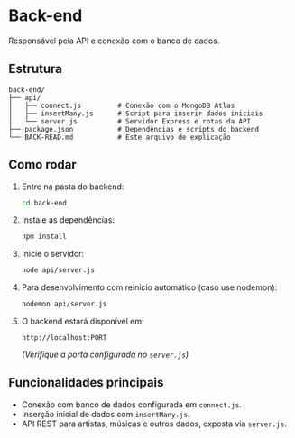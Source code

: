 # Back-end

Responsável pela API e conexão com o banco de dados.

## Estrutura

```
back-end/
├── api/
│   ├── connect.js         # Conexão com o MongoDB Atlas
│   ├── insertMany.js      # Script para inserir dados iniciais
│   └── server.js          # Servidor Express e rotas da API
├── package.json           # Dependências e scripts do backend
└── BACK-READ.md           # Este arquivo de explicação
```

## Como rodar

1. Entre na pasta do backend:

    ```bash
    cd back-end
    ```

2. Instale as dependências:

    ```bash
    npm install
    ```

3. Inicie o servidor:

    ```bash
    node api/server.js
    ```

4. Para desenvolvimento com reinício automático (caso use nodemon):

    ```bash
    nodemon api/server.js
    ```

5. O backend estará disponível em:

    ```
    http://localhost:PORT
    ```

    *(Verifique a porta configurada no `server.js`)*

## Funcionalidades principais

- Conexão com banco de dados configurada em `connect.js`.
- Inserção inicial de dados com `insertMany.js`.
- API REST para artistas, músicas e outros dados, exposta via `server.js`.